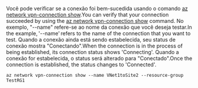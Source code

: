 <span data-ttu-id="e0f84-101">Você pode verificar se a conexão foi bem-sucedida usando o comando [az network vpn-connection show](/cli/azure/network/vpn-connection#show).</span><span class="sxs-lookup"><span data-stu-id="e0f84-101">You can verify that your connection succeeded by using the [az network vpn-connection show](/cli/azure/network/vpn-connection#show) command.</span></span> <span data-ttu-id="e0f84-102">No exemplo, "--name" refere-se ao nome da conexão que você deseja testar.</span><span class="sxs-lookup"><span data-stu-id="e0f84-102">In the example, '--name' refers to the name of the connection that you want to test.</span></span> <span data-ttu-id="e0f84-103">Quando a conexão ainda está sendo estabelecida, seu status de conexão mostra "Conectando".</span><span class="sxs-lookup"><span data-stu-id="e0f84-103">When the connection is in the process of being established, its connection status shows 'Connecting'.</span></span> <span data-ttu-id="e0f84-104">Quando a conexão for estabelecida, o status será alterado para "Conectado".</span><span class="sxs-lookup"><span data-stu-id="e0f84-104">Once the connection is established, the status changes to 'Connected'.</span></span>

```azurecli
az network vpn-connection show --name VNet1toSite2 --resource-group TestRG1
```

